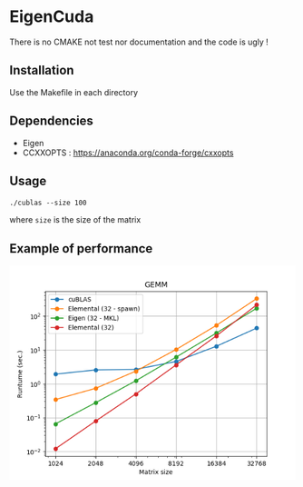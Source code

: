 # EigenCuda

There is no CMAKE not test nor documentation and the code is ugly ! 

## Installation 

Use the Makefile in each directory

## Dependencies

  * Eigen
  * CCXXOPTS : https://anaconda.org/conda-forge/cxxopts

## Usage

```
./cublas --size 100
```

where `size` is the size of the matrix 

## Example of performance

![alt text](./perf_gemm_gpu.png)

